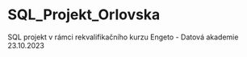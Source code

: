 # SQL_Projekt_Orlovska
SQL projekt v rámci rekvalifikačního kurzu Engeto - Datová akademie 23.10.2023
